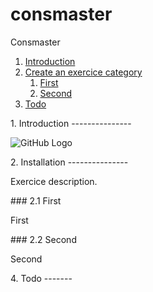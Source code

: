 consmaster
==========

Consmaster

1. [Introduction](#introduction)
2. [Create an exercice category](#exercice)
    1. [First](#exerciceFirst)
    2. [Second](#exerciceSecond)
3. [Todo](#todo)

<a name="introduction"/>
1. Introduction
---------------

![GitHub Logo](/glanchow/consmaster/blob/master/doc/screenshot.jpg)

<a name="installation"/>
2. Installation
---------------

Exercice description.

<a name="exerciceFirst"/>
### 2.1 First

First

<a name="exerciceSecond"/>
### 2.2 Second

Second

<a name="todo"/>
4. Todo
-------
